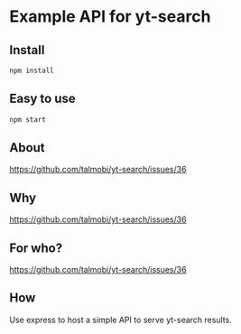# Example API for yt-search

## Install
```javascript
npm install
```

## Easy to use

```javascript
npm start
```

## About
https://github.com/talmobi/yt-search/issues/36

## Why
https://github.com/talmobi/yt-search/issues/36

## For who?
https://github.com/talmobi/yt-search/issues/36

## How
Use express to host a simple API to serve yt-search results.
